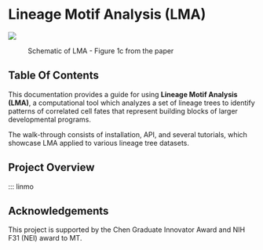 # Lineage Motif Analysis (LMA)

![](assets/Fullsize_Fades.gif)
<figure markdown>
  <figcaption>Schematic of LMA - Figure 1c from the paper</figcaption>
</figure>

## Table Of Contents

This documentation provides a guide for using **Lineage Motif Analysis (LMA)**, a computational tool which analyzes a set of lineage trees to identify patterns of correlated cell fates that represent building blocks of larger developmental programs. 

The walk-through consists of installation, API, and several tutorials, which showcase LMA applied to various lineage tree datasets.

## Project Overview

::: linmo

## Acknowledgements

This project is supported by the Chen Graduate Innovator Award and NIH F31 (NEI) award to MT.
